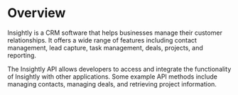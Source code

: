 # Overview

Insightly is a CRM software that helps businesses manage their customer
relationships. It offers a wide range of features including contact management,
lead capture, task management, deals, projects, and reporting.

The Insightly API allows developers to access and integrate the functionality
of Insightly with other applications. Some example API methods include managing
contacts, managing deals, and retrieving project information.

